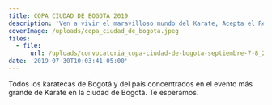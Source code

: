 ```yaml
---
title: COPA CIUDAD DE BOGOTÁ 2019
description: 'Ven a vivir el maravilloso mundo del Karate, Acepta el Reto!'
coverImage: /uploads/copa_ciudad_de_bogota.jpeg
files:
  - file:
      url: /uploads/convocatoria_copa-ciudad-de-bogota-septiembre-7-8_2019.pdf
date: '2019-07-30T10:03:41-05:00'
---
```

Todos los karatecas de Bogotá y del país concentrados en el evento más grande de Karate en la ciudad de Bogotá. Te esperamos.
